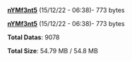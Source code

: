 [**nYMf3nt5**](/data/nYMf3nt5.txt) (15/12/22 - 06:38)- 773 bytes

[**nYMf3nt5**](/data/nYMf3nt5.txt) (15/12/22 - 06:38)- 773 bytes

**Total Datas**: 9078

**Total Size**: 54.79 MB / 54.8 MB